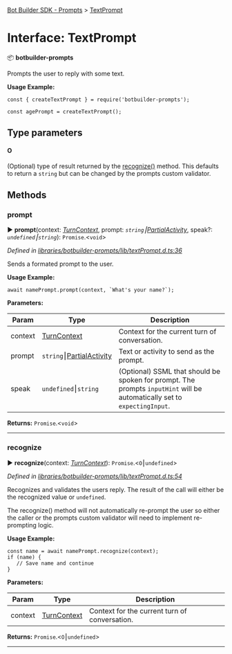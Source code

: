 [Bot Builder SDK - Prompts](../README.md) > [TextPrompt](../interfaces/botbuilder_prompts.textprompt.md)



# Interface: TextPrompt


:package: **botbuilder-prompts**

Prompts the user to reply with some text.

**Usage Example:**

    const { createTextPrompt } = require('botbuilder-prompts');

    const agePrompt = createTextPrompt();

## Type parameters
#### O 

(Optional) type of result returned by the [recognize()](#recognize) method. This defaults to return a `string` but can be changed by the prompts custom validator.


## Methods
<a id="prompt"></a>

###  prompt

► **prompt**(context: *[TurnContext]()*, prompt: *`string`⎮[Partial]()[Activity]()*, speak?: *`undefined`⎮`string`*): `Promise`.<`void`>



*Defined in [libraries/botbuilder-prompts/lib/textPrompt.d.ts:36](https://github.com/Microsoft/botbuilder-js/blob/b50d910/libraries/botbuilder-prompts/lib/textPrompt.d.ts#L36)*



Sends a formated prompt to the user.

**Usage Example:**

    await namePrompt.prompt(context, `What's your name?`);


**Parameters:**

| Param | Type | Description |
| ------ | ------ | ------ |
| context | [TurnContext]()   |  Context for the current turn of conversation. |
| prompt | `string`⎮[Partial]()[Activity]()   |  Text or activity to send as the prompt. |
| speak | `undefined`⎮`string`   |  (Optional) SSML that should be spoken for prompt. The prompts `inputHint` will be automatically set to `expectingInput`. |





**Returns:** `Promise`.<`void`>





___

<a id="recognize"></a>

###  recognize

► **recognize**(context: *[TurnContext]()*): `Promise`.<`O`⎮`undefined`>



*Defined in [libraries/botbuilder-prompts/lib/textPrompt.d.ts:54](https://github.com/Microsoft/botbuilder-js/blob/b50d910/libraries/botbuilder-prompts/lib/textPrompt.d.ts#L54)*



Recognizes and validates the users reply. The result of the call will either be the recognized value or `undefined`.

The recognize() method will not automatically re-prompt the user so either the caller or the prompts custom validator will need to implement re-prompting logic.

**Usage Example:**

    const name = await namePrompt.recognize(context);
    if (name) {
       // Save name and continue
    }


**Parameters:**

| Param | Type | Description |
| ------ | ------ | ------ |
| context | [TurnContext]()   |  Context for the current turn of conversation. |





**Returns:** `Promise`.<`O`⎮`undefined`>





___


